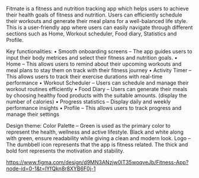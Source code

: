 Fitmate is a fitness and nutrition tracking app which helps users to achieve their health goals of fitness and nutrition. Users can efficiently schedule their workouts and generate their meal plans for a well-balanced life style. This is a user-friendly app where users can easily navigate through different sections such as Home, Workout scheduler, Food diary, Statistics and Profile.

Key functionalities: 
•	Smooth onboarding screens – The app guides users to input their body metrices and select their fitness and nutrition goals.
•	Home – This allows users to remind about their upcoming workouts and meal plans to stay them on track with their fitness journey
•	Activity Timer – This allows users to track their exercise durations with real-time performance
•	Workout Scheduler – Users can schedule and manage their workout routines efficiently
•	Food Diary – Users can generate their meals by choosing healthy food products with the suitable amounts. (display the number of calories)
•	Progress statistics – Display daily and weekly performance insights
•	Profile – This allows users to track progress and manage their settings

Design theme:
Color Palette – Green is used as the primary color to represent the health, wellness and active lifestyle. Black and white along with green, ensure readability while giving a clean and modern look.
Logo – The dumbbell icon represents that the app is fitness related. The thick and bold font represents the motivation and stability. 

https://www.figma.com/design/d9MN3ANzjw0lT35woqveJb/Fitness-App?node-id=0-1&t=lYfQkn8r8XYB6F0j-1

